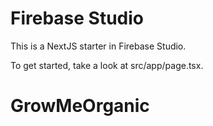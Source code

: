 # Firebase Studio

This is a NextJS starter in Firebase Studio.

To get started, take a look at src/app/page.tsx.
# GrowMeOrganic
